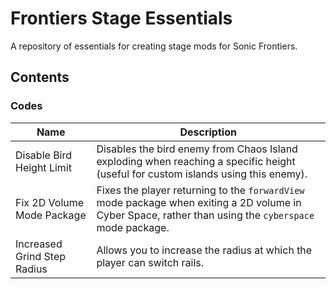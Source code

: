 # Frontiers Stage Essentials
A repository of essentials for creating stage mods for Sonic Frontiers.

## Contents

### Codes
Name                        | Description
----------------------------|-------------------------------------------------------------------------------------------------------------------------------------------------------
Disable Bird Height Limit   | Disables the bird enemy from Chaos Island exploding when reaching a specific height (useful for custom islands using this enemy).
Fix 2D Volume Mode Package  | Fixes the player returning to the `forwardView` mode package when exiting a 2D volume in Cyber Space, rather than using the `cyberspace` mode package.
Increased Grind Step Radius | Allows you to increase the radius at which the player can switch rails.
